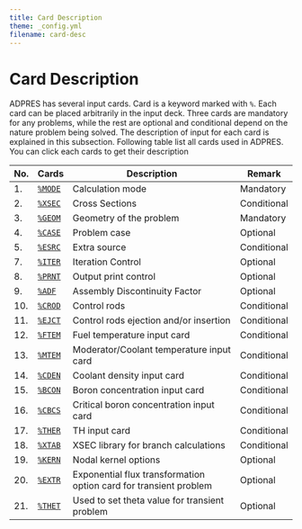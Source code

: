```yaml
---
title: Card Description
theme: _config.yml
filename: card-desc
---
```


# Card Description

ADPRES has several input cards. Card is a keyword marked with `%`. Each card can be placed arbitrarily in the input deck. Three cards are mandatory for any problems, while the rest are optional and conditional depend on the nature problem being solved. The description of input for each card is explained in this subsection. Following table list all cards used in ADPRES. You can click each cards to get their description


| **No.** | **Cards** | **Description** | **Remark** |
| --- | --- | --- | --- |
| 1. | [`%MODE`](https://imronuke.github.io/ADPRES/mode) | Calculation mode | Mandatory |
| 2. | [`%XSEC`](https://imronuke.github.io/ADPRES/xsec) | Cross Sections | Conditional |
| 3. | [`%GEOM`](https://imronuke.github.io/ADPRES/geom) | Geometry of the problem | Mandatory |
| 4. | [`%CASE`](https://imronuke.github.io/ADPRES/case) | Problem case | Optional |
| 5. | [`%ESRC`](https://imronuke.github.io/ADPRES/esrc) | Extra source | Conditional |
| 7. | [`%ITER`](https://imronuke.github.io/ADPRES/iter) | Iteration Control | Optional |
| 8. | [`%PRNT`](https://imronuke.github.io/ADPRES/prnt) | Output print control | Optional |
| 9. | [`%ADF`](https://imronuke.github.io/ADPRES/adf) | Assembly Discontinuity Factor | Optional |
| 10. | [`%CROD`](https://imronuke.github.io/ADPRES/crod) | Control rods | Conditional |
| 11. | [`%EJCT`](https://imronuke.github.io/ADPRES/ejct) | Control rods ejection and/or insertion | Conditional |
| 12. | [`%FTEM`](https://imronuke.github.io/ADPRES/ftem) | Fuel temperature input card | Conditional |
| 13. | [`%MTEM`](https://imronuke.github.io/ADPRES/mtem) | Moderator/Coolant temperature input card | Conditional |
| 14. | [`%CDEN`](https://imronuke.github.io/ADPRES/cden) | Coolant density input card | Conditional |
| 15. | [`%BCON`](https://imronuke.github.io/ADPRES/bcon) | Boron concentration input card | Conditional |
| 16. | [`%CBCS`](https://imronuke.github.io/ADPRES/cbcs) | Critical boron concentration input card | Conditional |
| 17. | [`%THER`](https://imronuke.github.io/ADPRES/ther) | TH input card | Conditional |
| 18. | [`%XTAB`](https://imronuke.github.io/ADPRES/xtab) | XSEC library for branch calculations | Conditional |
| 19. | [`%KERN`](https://imronuke.github.io/ADPRES/kern) | Nodal kernel options | Optional |
| 20. | [`%EXTR`](https://imronuke.github.io/ADPRES/extr) | Exponential flux transformation option card for transient problem | Optional |
| 21. | [`%THET`](https://imronuke.github.io/ADPRES/thet) | Used to set theta value for transient problem | Optional |
